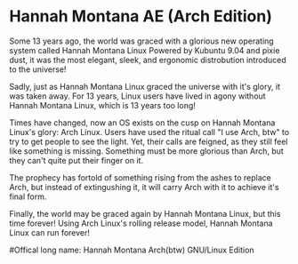 # Hannah Montana AE (Arch Edition)

Some 13 years ago, the world was graced with a glorious new operating system called Hannah Montana Linux
Powered by Kubuntu 9.04 and pixie dust, it was the most elegant, sleek, and ergonomic distrobution introduced to the universe!

Sadly, just as Hannah Montana Linux graced the universe with it's glory, it was taken away. For 13 years, Linux users have lived in agony without Hannah Montana Linux, which is 13 years too long!

Times have changed, now an OS exists on the cusp on Hannah Montana Linux's glory: Arch Linux. Users have used the ritual call "I use Arch, btw" to try to get people to see the light. Yet, their calls are feigned, as they still feel like something is missing. Something must be more glorious than Arch, but they can't quite put their finger on it.

The prophecy has fortold of something rising from the ashes to replace Arch, but instead of extingushing it, it will carry Arch with it to achieve it's final form.

Finally, the world may be graced again by Hannah Montana Linux, but this time forever! Using Arch Linux's rolling release model, Hannah Montana Linux can run forever!

#Offical long name: Hannah Montana Arch(btw) GNU/Linux Edition
